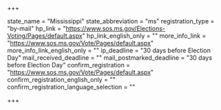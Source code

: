+++

state_name = "Mississippi"
state_abbreviation = "ms"
registration_type = "by-mail"
hp_link = "https://www.sos.ms.gov/Elections-Voting/Pages/default.aspx"
hp_link_english_only = ""
more_info_link = "https://www.sos.ms.gov/Vote/Pages/default.aspx"
more_info_link_english_only = ""
ip_deadline = "30 days before Election Day"
mail_received_deadline = ""
mail_postmarked_deadline = "30 days before Election Day"
confirm_registration = "https://www.sos.ms.gov/Vote/Pages/default.aspx"
confirm_registration_english_only = ""
confirm_registration_language_selection = ""

+++